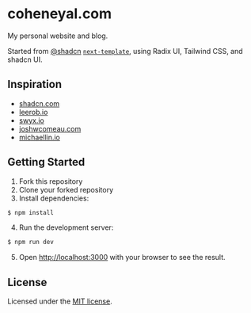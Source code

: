 # coheneyal.com

My personal website and blog.

Started from [@shadcn](https://shadcn.com) [`next-template`](https://github.com/shadcn/next-template),
using Radix UI, Tailwind CSS, and shadcn UI.

## Inspiration

- [shadcn.com](https://shadcn.com)
- [leerob.io](https://leerob.io)
- [swyx.io](https://www.swyx.io/)
- [joshwcomeau.com](https://joshwcomeau.com)
- [michaellin.io](https://michaellin.io/)

## Getting Started

1. Fork this repository
2. Clone your forked repository
3. Install dependencies:

```bash
$ npm install
```

4. Run the development server:

```bash
$ npm run dev
```

5. Open [http://localhost:3000](http://localhost:3000) with your browser to see the result.

## License

Licensed under the [MIT license](https://github.com/shadcn/ui/blob/main/LICENSE.md).
